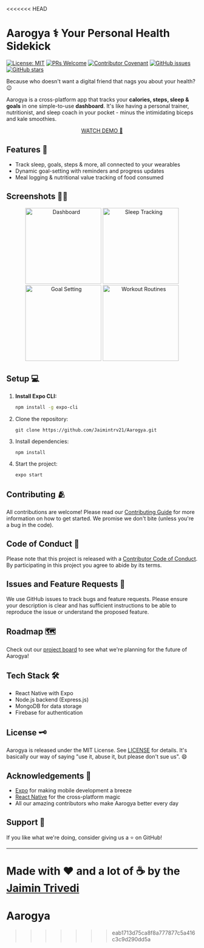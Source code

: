 <<<<<<< HEAD
# Aarogya ⚕️ Your Personal Health Sidekick

[![License: MIT](https://img.shields.io/badge/License-MIT-yellow.svg)](https://opensource.org/licenses/MIT)
[![PRs Welcome](https://img.shields.io/badge/PRs-welcome-brightgreen.svg?style=flat-square)](http://makeapullrequest.com)
[![Contributor Covenant](https://img.shields.io/badge/Contributor%20Covenant-2.1-4baaaa.svg)](code_of_conduct.md)
[![GitHub issues](https://img.shields.io/github/issues/dinxsh/daiict_hack_2024)](https://github.com/dinxsh/daiict_hack_2024/issues)
[![GitHub stars](https://img.shields.io/github/stars/dinxsh/daiict_hack_2024)](https://github.com/dinxsh/daiict_hack_2024/stargazers)

Because who doesn't want a digital friend that nags you about your health? 😉

Aarogya is a cross-platform app that tracks your **calories, steps, sleep & goals** in one simple-to-use **dashboard**. It's like having a personal trainer, nutritionist, and sleep coach in your pocket - minus the intimidating biceps and kale smoothies.

<div align="center">
   <a href="https://youtube.com/shorts/qW3PdDOFhf0?si=NK5jvx7V-DqBccrM">WATCH DEMO 🎥</a>
</div>

## Features 📌
- Track sleep, goals, steps & more, all connected to your wearables 
- Dynamic goal-setting with reminders and progress updates 
- Meal logging & nutritional value tracking of food consumed 

## Screenshots 🤳🏽
<p align="center">
   <img src="https://github.com/user-attachments/assets/3e650230-7cc4-423e-8f83-ff09ff0d9352" width="200" alt="Dashboard">
   <img src="https://github.com/user-attachments/assets/e5790e18-9321-40a9-a71f-5f7101a6574a" width="200" alt="Sleep Tracking">
   <img src="https://github.com/user-attachments/assets/56910604-a3ed-48cc-bedb-3632c71e0abf" width="200" alt="Goal Setting">
   <img src="https://github.com/user-attachments/assets/a681fcfe-92d7-4cc0-acd7-13be803e76ef" width="200" alt="Workout Routines">
</p>

## Setup 💻

1. **Install Expo CLI:**
   ```bash
   npm install -g expo-cli
   ```

2. Clone the repository:

   ```git clone https://github.com/Jaimintrv21/Aarogya.git```


3. Install dependencies:

   ```cd aarogya
   npm install
   ```

4. Start the project:

   ```expo start```

## Contributing 🫂
All contributions are welcome! Please read our [Contributing Guide](CONTRIBUTING.md) for more information on how to get started. We promise we don't bite (unless you're a bug in the code).

## Code of Conduct 🤝
Please note that this project is released with a [Contributor Code of Conduct](CODE_OF_CONDUCT.md). By participating in this project you agree to abide by its terms.

## Issues and Feature Requests 🐛
We use GitHub issues to track bugs and feature requests. Please ensure your description is clear and has sufficient instructions to be able to reproduce the issue or understand the proposed feature.

## Roadmap 🗺️
Check out our [project board](https://github.com/dinxsh/aarogya/projects) to see what we're planning for the future of Aarogya!

## Tech Stack 🛠️
- React Native with Expo
- Node.js backend (Express.js)
- MongoDB for data storage
- Firebase for authentication

## License 🗝️
Aarogya is released under the MIT License. See [LICENSE](LICENSE) for details. It's basically our way of saying "use it, abuse it, but please don't sue us". 😄

## Acknowledgements 👏
- [Expo](https://expo.io/) for making mobile development a breeze
- [React Native](https://reactnative.dev/) for the cross-platform magic
- All our amazing contributors who make Aarogya better every day

## Support 🙏
If you like what we're doing, consider giving us a ⭐️ on GitHub!

---

Made with ❤️ and a lot of ☕ by the [Jaimin Trivedi](https://github.com/Jaimintrv21)
=======
# Aarogya
>>>>>>> eab1713d75ca8f8a777877c5a416c3c9d290dd5a
